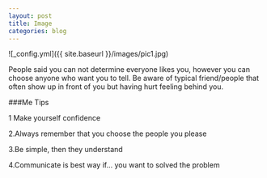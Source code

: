 ```yaml
---
layout: post
title: Image
categories: blog
---
```

![_config.yml]({{ site.baseurl }}/images/pic1.jpg)

People said you can not determine everyone likes you, however you can choose anyone who want you to tell. Be aware of typical friend/people that often show up in front of you but having hurt feeling behind you.

###Me Tips

1 Make yourself confidence

2.Always remember that you choose the people you please

3.Be simple, then they understand

4.Communicate is best way if... you want to solved the problem
